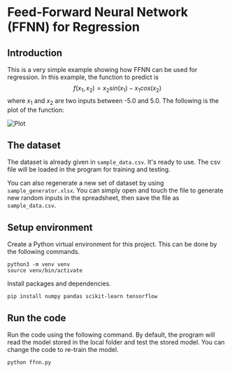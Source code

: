 # Feed-Forward Neural Network (FFNN) for Regression

## Introduction

This is a very simple example showing how FFNN can be used for regression.
In this example, the function to predict is 
$$f(x_1,x_2) = x_2 sin(x_1) - x_1 cos(x_2)$$ 
where $x_1$ and $x_2$ are two inputs between -5.0 and 5.0. 
The following is the plot of the function:

![Plot](https://gitlab.surrey.ac.uk/cf0014/ffnn/-/raw/main/sample_plot.png)


## The dataset

The dataset is already given in `sample_data.csv`. It's ready to use. The csv file will be loaded in the program for training and testing.

You can also regenerate a new set of dataset by using `sample_generator.xlsx`. You can simply open and touch the file to generate new random inputs in the spreadsheet, then save the file as `sample_data.csv`. 

## Setup environment

Create a Python virtual environment for this project. This can be done by the following commands.

```
python3 -m venv venv
source venv/bin/activate
```

Install packages and dependencies.

```
pip install numpy pandas scikit-learn tensorflow
```

## Run the code

Run the code using the following command. By default, the program will read the model stored in the local folder and test the stored model. You can change the code to re-train the model.

```
python ffnn.py
```

